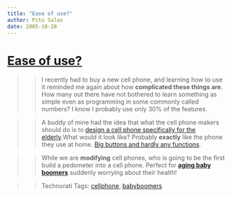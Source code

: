 ```yaml
---
title: "Ease of use?"
author: Pito Salas
date: 2005-10-28
---
```

# [Ease of use?](None)



>>

>> I recently had to buy a new cell phone, and learning how to use it reminded
me again about how **complicated these things are**. How many out there have
not bothered to learn something as simple even as programming in some commonly
called numbers? I know I probably use only 30% of the features.

>>

>> A buddy of mine had the idea that what the cell phone makers should do is
to [design a cell phone specifically for the
elderly](<http://blogs.zdnet.com/BTL/?p=1750&part=rss&tag=feed&subj=zdblog>).What
would it look like? Probably **exactly** like the phone they use at home. [Big
buttons and hardly any
functions](<http://www.engadget.com/entry/8165163305116838/>).

>>

>> While we are **modifying** cell phones, who is going to be the first build
a pedometer into a cell phone. Perfect for **[aging baby
boomers](<http://www.aginghipsters.com/>)** suddenly worrying about their
health!

>>

>> Technorati Tags: [cellphone](<http://www.technorati.com/tag/cellphone>),
[babyboomers](<http://www.technorati.com/tag/babyboomers>)


